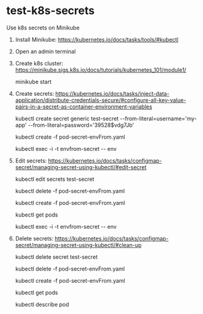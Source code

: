 # test-k8s-secrets

Use k8s secrets on Minikube
1. Install Minikube: https://kubernetes.io/docs/tasks/tools/#kubectl


2. Open an admin terminal


3. Create k8s cluster: https://minikube.sigs.k8s.io/docs/tutorials/kubernetes_101/module1/
	

	minikube start

	 
4. Create secrets: https://kubernetes.io/docs/tasks/inject-data-application/distribute-credentials-secure/#configure-all-key-value-pairs-in-a-secret-as-container-environment-variables

	
	kubectl create secret generic test-secret --from-literal=username='my-app' --from-literal=password='39528$vdg7Jb'
	
	kubectl create -f pod-secret-envFrom.yaml
	
	kubectl exec -i -t envfrom-secret -- env

	
5. Edit secrets: https://kubernetes.io/docs/tasks/configmap-secret/managing-secret-using-kubectl/#edit-secret


	kubectl edit secrets test-secret

	kubectl delete -f pod-secret-envFrom.yaml 
	
	kubectl create -f pod-secret-envFrom.yaml

	kubectl get pods

	kubectl exec -i -t envfrom-secret -- env

	
6. Delete secrets: https://kubernetes.io/docs/tasks/configmap-secret/managing-secret-using-kubectl/#clean-up


	kubectl delete secret test-secret

	kubectl delete -f pod-secret-envFrom.yaml 

	kubectl create -f pod-secret-envFrom.yaml

	kubectl get pods

	kubectl describe pod